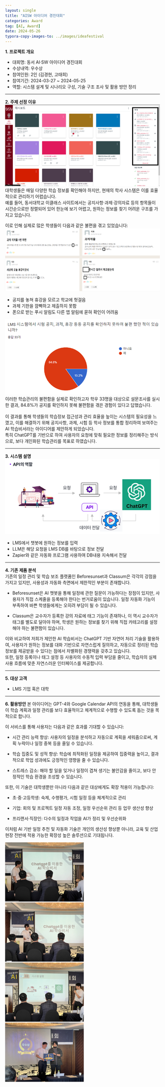 ```yaml
---
layout: single
title: "AISW 아이디어 경진대회"
categories: Award
tag: [AI, Award]
date: 2024-05-26
typora-copy-images-to: ../images/ideafestival
---
```


**1. 프로젝트 개요**
- 대회명: 동서 AI·SW 아이디어 경진대회
- 수상내역: 우수상
- 참여인원: 2인 (김경현, 고태희)
- 참여기간: 2024-03-27 ~ 2024-05-25
- 역할: 시스템 설계 및 시나리오 구성, 기술 구조 조사 및 활용 방안 정리
  
---

**2. 주제 선정 이유**  
<img src="/images/ideafestival/dashboard.png" alt="dashboard" style="zoom:100%;" />  
대학생들은 매일 다양한 학습 정보를 확인해야 하지만, 현재의 학사 시스템은 이를 효율적으로 관리하기 어렵습니다.  
예를 들어, 동서대학교 이클래스 사이트에서는 공지사항·과제·강의자료 등의 항목들이 시간순으로만 정렬되어 있어 한눈에 보기 어렵고, 원하는 정보를 찾기 어려운 구조를 가지고 있습니다.

이로 인해 실제로 많은 학생들이 다음과 같은 불편을 겪고 있었습니다:  
<img src="/images/ideafestival/problem.png" alt="problem" style="zoom:100%;" />  
- 공지를 놓쳐 휴강을 모르고 학교에 헛걸음
- 과제 기한을 깜빡하고 제출하지 못함
- 폰으로 받는 푸시 알림도 다른 앱 알림에 묻혀 확인이 어려움

<img src="/images/ideafestival/research.png" alt="research" style="zoom:100%;" />  
이러한 학습관리의 불편함을 실제로 확인하고자 학우 33명을 대상으로 설문조사를 실시한 결과, 84.8%가 공지를 확인하지 못해 불편함을 겪은 경험이 있다고 답했습니다.  
<br>
<br>
이 결과를 통해 학생들의 학습정보 접근성과 관리 효율을 높이는 시스템의 필요성을 느꼈고,
이를 해결하기 위해 공지사항, 과제, 시험 등 학사 정보를 통합 정리하여 보여주는 AI 학습비서라는 아이디어를 제안하게 되었습니다.<br>
특히 ChatGPT를 기반으로 하여 사용자의 요청에 맞춰 필요한 정보를 정리해주는 방식으로, 보다 개인화된 학습관리를 목표로 하였습니다.

---

**3. 시스템 설명**  
<img src="/images/ideafestival/process.png" alt="process" style="zoom:100%;" />  
- LMS에서 챗봇에 원하는 정보를 입력
- LLM은 해당 요청을 LMS DB를 바탕으로 정보 전달
- Zapier와 같은 자동화 프로그램 사용하여 DB내용 지속해서 전달

---

**4. 기존 제품 분석**  
기존의 일정 관리 및 학습 보조 플랫폼인 Beforesunset과 Classum은 각각의 강점을 가지고 있지만, 사용성과 자동화 측면에서 제한적인 부분이 존재합니다.

- Beforesunset은 AI 챗봇을 통해 일정에 관한 질문이 가능하다는 장점이 있지만, 사용자가 직접 스케줄을 등록해야 한다는 번거로움이 있습니다. 일정 자동화 기능이 부족하여 바쁜 학생들에게는 오히려 부담이 될 수 있습니다.

- Classum은 교수자가 등록한 강의 자료에 태그 기능이 존재하나, 이 역시 교수자가 태그를 별도로 달아야 하며, 학생은 원하는 정보를 찾기 위해 직접 카테고리를 설정해야 하는 불편함이 있습니다.

이와 비교하여 저희가 제안한 AI 학습비서는 ChatGPT 기반 자연어 처리 기술을 활용하여, 사용자가 원하는 정보를 대화 기반으로 자연스럽게 질의하고, 자동으로 정리된 학습 정보를 제공받을 수 있다는 점에서 차별화된 경쟁력을 갖추고 있습니다.  
또한, 일정 등록이나 태그 설정 등 사용자의 수동적 입력 부담을 줄이고, 학습자의 실제 사용 흐름에 맞춘 자연스러운 인터페이스를 제공합니다.

---

**5. 대상 고객**
- LMS 기업 혹은 대학

---

**6. 활용방안**
본 아이디어는 GPT-4와 Google Calendar API의 연동을 통해, 대학생들이 학습 계획과 일정 관리를 보다 효율적이고 체계적으로 수행할 수 있도록 돕는 것을 목적으로 합니다.

이 서비스를 통해 사용자는 다음과 같은 효과를 기대할 수 있습니다:

- 시간 관리 능력 향상: 사용자의 일정을 분석하고 자동으로 계획을 세워줌으로써, 계획 누락이나 일정 중복 등을 줄일 수 있습니다.

- 학습 집중도 및 성적 향상: 학습에 최적화된 일정을 제공하여 집중력을 높이고, 결과적으로 학업 성과에도 긍정적인 영향을 줄 수 있습니다.

- 스트레스 감소: 해야 할 일을 잊거나 일정이 겹쳐 생기는 불안감을 줄이고, 보다 안정적인 학습 환경을 조성할 수 있습니다.

또한, 이 기술은 대학생뿐만 아니라 다음과 같은 대상에게도 확장 적용이 가능합니다:

- 초·중·고등학생: 숙제, 수행평가, 시험 일정 등을 체계적으로 관리

- 기업: 회의 및 프로젝트 일정 자동 조정, 일정 우선순위 관리 등 업무 생산성 향상

- 프리랜서·직장인: 다수의 일정과 작업을 AI가 정리 및 우선순위화

이처럼 AI 기반 일정 추천 및 자동화 기술은 개인의 생산성 향상뿐 아니라, 교육 및 산업 현장 전반에 적용 가능한 확장성 높은 솔루션으로 기대됩니다.

<img src="/images/ideafestival/IMG_6503.JPG" alt="IMG_6503" style="zoom:25%;" />  
<img src="/images/ideafestival/IMG_6504.JPG" alt="IMG_6504" style="zoom:25%;" />  
<img src="/images/ideafestival/IMG_6505.JPG" alt="IMG_6505" style="zoom:25%;" />  
<img src="/images/ideafestival/IMG_6508.JPG" alt="IMG_6508" style="zoom:25%;" />  